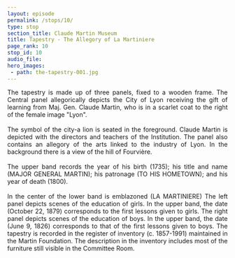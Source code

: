 ```yaml
---
layout: episode
permalink: /stops/10/
type: stop
section_title: Claude Martin Museum
title: Tapestry - The Allegory of La Martiniere
page_rank: 10
stop_id: 10
audio_file: 
hero_images:
 - path: the-tapestry-001.jpg
---
```

<div style="text-align: justify">
The tapestry is made up of three panels, fixed to a wooden frame. The Central panel allegorically depicts the City of Lyon receiving the gift of learning from Maj. Gen. Claude Martin, who is in a scarlet coat to the right of the female image "Lyon". 
</div>
<br />
<div style="text-align: justify">
The symbol of the city-a lion is seated in the foreground. Claude Martin is depicted with the directors and teachers of the Institution. The panel also contains an allegory of the arts linked to the industry of Lyon. In the background there is a view of the hill of Fourvière.
</div>
<br />
<div style="text-align: justify">
The upper band records the year of his birth (1735);
his title and name (MAJOR GENERAL MARTIN);
his patronage (TO HIS HOMETOWN);
and his year of death (1800).
</div>
<br />
<div style="text-align: justify">
In the center of the lower band is emblazoned (LA MARTINIERE) The left panel depicts scenes of the education of girls.
In the upper band, the date (October 22, 1879) corresponds to the first lessons given to girls.
The right panel depicts scenes of the education of boys.
In the upper band, the date (June 9, 1826) corresponds to that of the first lessons given to boys.
The tapestry is recorded in the register of inventory (c. 1857-1991) maintained in the Martin Foundation. 
The description in the inventory includes most of the furniture still visible in the Committee Room.
</div>
<br />




